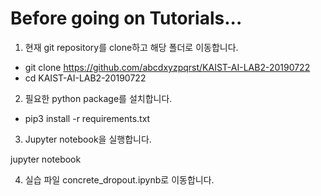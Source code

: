 # Before going on Tutorials...

1. 현재 git repository를 clone하고 해당 폴더로 이동합니다.

* git clone https://github.com/abcdxyzpqrst/KAIST-AI-LAB2-20190722
* cd KAIST-AI-LAB2-20190722

2. 필요한 python package를 설치합니다.

* pip3 install -r requirements.txt

3. Jupyter notebook을 실행합니다.

jupyter notebook

4. 실습 파일 concrete_dropout.ipynb로 이동합니다.
